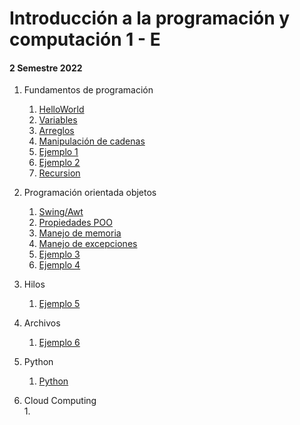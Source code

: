 # Introducción a la programación y computación 1 - E
#### 2 Semestre 2022

1. Fundamentos de programación
   1. [HelloWorld](./unidadDos/HelloWorld.java)
   2. [Variables](./unidadDos/Variable.java)
   4. [Arreglos](./unidadDos/Arreglo.java)
   5. [Manipulación de cadenas](./unidadDos/Cadena.java)
   6. [Ejemplo 1](./unidadDos/ejemplo/sesionDos/DecimalABinario.java)
   7. [Ejemplo 2](./unidadDos/ejemplo/sesionDos/DerivarPolinomio.java)
   8. [Recursion](./unidadDos/Recursion.java)

2. Programación orientada objetos
   1. [Swing/Awt](./unidadTres/sesionCuatro/objetos/)
   2. [Propiedades POO](./unidadTres/sesionCinco/pooproperties/)
   3. [Manejo de memoria](./unidadTres/sesionSeis/memorymanagment/)
   4. [Manejo de excepciones](./unidadTres/sesionSeis/exceptionhandling/)
   5. [Ejemplo 3](./unidadTres/sesionSeis/asignacion/)
   6. [Ejemplo 4](./unidadTres/sesionSiete/inventario/)

3. Hilos
   1. [Ejemplo 5](./unidadSeis/carrera/)  

4. Archivos
   1. [Ejemplo 6](./unidadCinco/archivo)  

5. Python
   1. [Python](./unidadSiete/sesionDiez)  

6. Cloud Computing  
   1.  